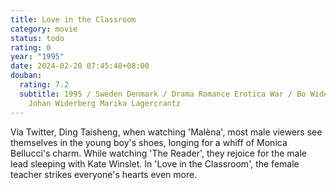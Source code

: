 ```yaml
---
title: Love in the Classroom
category: movie
status: todo
rating: 0
year: "1995"
date: 2024-02-20 07:45:48+08:00
douban:
  rating: 7.2
  subtitle: 1995 / Sweden Denmark / Drama Romance Erotica War / Bo Widerberg /
    Johan Widerberg Marika Lagercrantz
---
```


Via Twitter, Ding Taisheng, when watching 'Malèna', most male viewers see themselves in the young boy's shoes, longing for a whiff of Monica Bellucci's charm. While watching 'The Reader', they rejoice for the male lead sleeping with Kate Winslet. In 'Love in the Classroom', the female teacher strikes everyone's hearts even more.

